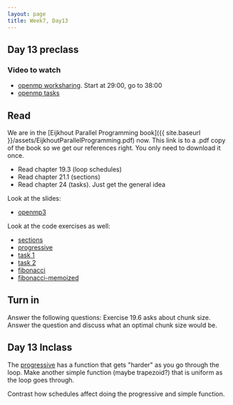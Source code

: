 ```yaml
---
layout: page
title: Week7, Day13
---
```


## Day 13 preclass
### Video to watch
- [openmp worksharing](https://www.youtube.com/watch?v=4MiXzs0d1eE&ab_channel=ArgonneInternalChannel). Start at 29:00, go to 38:00
- [openmp tasks](https://www.youtube.com/watch?v=AioeS_Jo0Yg&ab_channel=OpenMP)

## Read
We are in the [Eijkhout Parallel Programming book]({{ site.baseurl }}/assets/EijkhoutParallelProgramming.pdf) now. This link is to a .pdf copy of the book so we get our references right. You only need to download it once.

- Read chapter  19.3 (loop schedules)
- Read chapter 21.1 (sections)
- Read chapter 24 (tasks). Just get the general idea

Look at the slides:
- [openmp3](OpenMP3.pdf)

Look at the code exercises as well:
- [sections](section.cpp)
- [progressive](progressive.cpp)
- [task 1](task1.cpp)
- [task 2](task2.cpp)
- [fibonacci](fibo.cpp)
- [fibonacci-memoized](fibo-memoized.cpp)


## Turn in
Answer the following questions:
Exercise 19.6 asks about chunk size. Answer the question and discuss what an optimal chunk size would be.

## Day 13 Inclass

The [progressive](progressive.cpp) has a function that gets "harder" as you go through the loop. Make another simple function (maybe trapezoid?) that is uniform as the loop goes through.

Contrast how schedules affect doing the progressive and simple function.